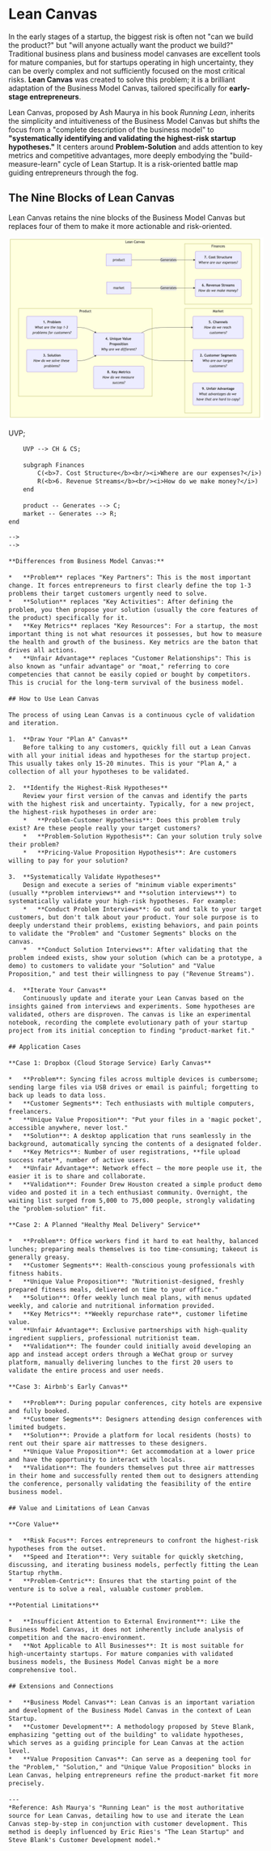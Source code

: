 # Lean Canvas

In the early stages of a startup, the biggest risk is often not "can we build the product?" but "will anyone actually want the product we build?" Traditional business plans and business model canvases are excellent tools for mature companies, but for startups operating in high uncertainty, they can be overly complex and not sufficiently focused on the most critical risks. **Lean Canvas** was created to solve this problem; it is a brilliant adaptation of the Business Model Canvas, tailored specifically for **early-stage entrepreneurs**.

Lean Canvas, proposed by Ash Maurya in his book *Running Lean*, inherits the simplicity and intuitiveness of the Business Model Canvas but shifts the focus from a "complete description of the business model" to **"systematically identifying and validating the highest-risk startup hypotheses."** It centers around **Problem-Solution** and adds attention to key metrics and competitive advantages, more deeply embodying the "build-measure-learn" cycle of Lean Startup. It is a risk-oriented battle map guiding entrepreneurs through the fog.

## The Nine Blocks of Lean Canvas

Lean Canvas retains the nine blocks of the Business Model Canvas but replaces four of them to make it more actionable and risk-oriented.

![Lean-Canvas-Tutorial-en-mermaid-c5b8fbd2.png](./Lean-Canvas-Tutorial-en-mermaid-c5b8fbd2.png)

<!--
![Lean-Canvas-Tutorial-en-mermaid-c5b8fbd2.png](./Lean-Canvas-Tutorial-en-mermaid-c5b8fbd2.png)

<!--
```mermaid
graph TD
    subgraph Lean Canvas
        direction LR
        subgraph Product
            S(<b>3. Solution</b><br/><i>How do we solve these problems?</i>)
            P(<b>1. Problem</b><br/><i>What are the top 1-3 problems for customers?</i>)
            UVP(<b>4. Unique Value Proposition</b><br/><i>Why are we different?</i>)
            KM(<b>8. Key Metrics</b><br/><i>How do we measure success?</i>)
        end

        subgraph Market
            UA(<b>9. Unfair Advantage</b><br/><i>What advantages do we have that are hard to copy?</i>)
            CH(<b>5. Channels</b><br/><i>How do we reach customers?</i>)
            CS(<b>2. Customer Segments</b><br/><i>Who are our target customers?</i>)
        end

        P & S --> UVP;
        UVP --> CH & CS;

        subgraph Finances
            C(<b>7. Cost Structure</b><br/><i>Where are our expenses?</i>)
            R(<b>6. Revenue Streams</b><br/><i>How do we make money?</i>)
        end

        product -- Generates --> C;
        market -- Generates --> R;
    end
```
-->
-->

**Differences from Business Model Canvas:**

*   **Problem** replaces "Key Partners": This is the most important change. It forces entrepreneurs to first clearly define the top 1-3 problems their target customers urgently need to solve.
*   **Solution** replaces "Key Activities": After defining the problem, you then propose your solution (usually the core features of the product) specifically for it.
*   **Key Metrics** replaces "Key Resources": For a startup, the most important thing is not what resources it possesses, but how to measure the health and growth of the business. Key metrics are the baton that drives all actions.
*   **Unfair Advantage** replaces "Customer Relationships": This is also known as "unfair advantage" or "moat," referring to core competencies that cannot be easily copied or bought by competitors. This is crucial for the long-term survival of the business model.

## How to Use Lean Canvas

The process of using Lean Canvas is a continuous cycle of validation and iteration.

1.  **Draw Your "Plan A" Canvas**
    Before talking to any customers, quickly fill out a Lean Canvas with all your initial ideas and hypotheses for the startup project. This usually takes only 15-20 minutes. This is your "Plan A," a collection of all your hypotheses to be validated.

2.  **Identify the Highest-Risk Hypotheses**
    Review your first version of the canvas and identify the parts with the highest risk and uncertainty. Typically, for a new project, the highest-risk hypotheses in order are:
    *   **Problem-Customer Hypothesis**: Does this problem truly exist? Are these people really your target customers?
    *   **Problem-Solution Hypothesis**: Can your solution truly solve their problem?
    *   **Pricing-Value Proposition Hypothesis**: Are customers willing to pay for your solution?

3.  **Systematically Validate Hypotheses**
    Design and execute a series of "minimum viable experiments" (usually **problem interviews** and **solution interviews**) to systematically validate your high-risk hypotheses. For example:
    *   **Conduct Problem Interviews**: Go out and talk to your target customers, but don't talk about your product. Your sole purpose is to deeply understand their problems, existing behaviors, and pain points to validate the "Problem" and "Customer Segments" blocks on the canvas.
    *   **Conduct Solution Interviews**: After validating that the problem indeed exists, show your solution (which can be a prototype, a demo) to customers to validate your "Solution" and "Value Proposition," and test their willingness to pay ("Revenue Streams").

4.  **Iterate Your Canvas**
    Continuously update and iterate your Lean Canvas based on the insights gained from interviews and experiments. Some hypotheses are validated, others are disproven. The canvas is like an experimental notebook, recording the complete evolutionary path of your startup project from its initial conception to finding "product-market fit."

## Application Cases

**Case 1: Dropbox (Cloud Storage Service) Early Canvas**

*   **Problem**: Syncing files across multiple devices is cumbersome; sending large files via USB drives or email is painful; forgetting to back up leads to data loss.
*   **Customer Segments**: Tech enthusiasts with multiple computers, freelancers.
*   **Unique Value Proposition**: "Put your files in a 'magic pocket', accessible anywhere, never lost."
*   **Solution**: A desktop application that runs seamlessly in the background, automatically syncing the contents of a designated folder.
*   **Key Metrics**: Number of user registrations, **file upload success rate**, number of active users.
*   **Unfair Advantage**: Network effect – the more people use it, the easier it is to share and collaborate.
*   **Validation**: Founder Drew Houston created a simple product demo video and posted it in a tech enthusiast community. Overnight, the waiting list surged from 5,000 to 75,000 people, strongly validating the "problem-solution" fit.

**Case 2: A Planned "Healthy Meal Delivery" Service**

*   **Problem**: Office workers find it hard to eat healthy, balanced lunches; preparing meals themselves is too time-consuming; takeout is generally greasy.
*   **Customer Segments**: Health-conscious young professionals with fitness habits.
*   **Unique Value Proposition**: "Nutritionist-designed, freshly prepared fitness meals, delivered on time to your office."
*   **Solution**: Offer weekly lunch meal plans, with menus updated weekly, and calorie and nutritional information provided.
*   **Key Metrics**: **Weekly repurchase rate**, customer lifetime value.
*   **Unfair Advantage**: Exclusive partnerships with high-quality ingredient suppliers, professional nutritionist team.
*   **Validation**: The founder could initially avoid developing an app and instead accept orders through a WeChat group or survey platform, manually delivering lunches to the first 20 users to validate the entire process and user needs.

**Case 3: Airbnb's Early Canvas**

*   **Problem**: During popular conferences, city hotels are expensive and fully booked.
*   **Customer Segments**: Designers attending design conferences with limited budgets.
*   **Solution**: Provide a platform for local residents (hosts) to rent out their spare air mattresses to these designers.
*   **Unique Value Proposition**: Get accommodation at a lower price and have the opportunity to interact with locals.
*   **Validation**: The founders themselves put three air mattresses in their home and successfully rented them out to designers attending the conference, personally validating the feasibility of the entire business model.

## Value and Limitations of Lean Canvas

**Core Value**

*   **Risk Focus**: Forces entrepreneurs to confront the highest-risk hypotheses from the outset.
*   **Speed and Iteration**: Very suitable for quickly sketching, discussing, and iterating business models, perfectly fitting the Lean Startup rhythm.
*   **Problem-Centric**: Ensures that the starting point of the venture is to solve a real, valuable customer problem.

**Potential Limitations**

*   **Insufficient Attention to External Environment**: Like the Business Model Canvas, it does not inherently include analysis of competition and the macro-environment.
*   **Not Applicable to All Businesses**: It is most suitable for high-uncertainty startups. For mature companies with validated business models, the Business Model Canvas might be a more comprehensive tool.

## Extensions and Connections

*   **Business Model Canvas**: Lean Canvas is an important variation and development of the Business Model Canvas in the context of Lean Startup.
*   **Customer Development**: A methodology proposed by Steve Blank, emphasizing "getting out of the building" to validate hypotheses, which serves as a guiding principle for Lean Canvas at the action level.
*   **Value Proposition Canvas**: Can serve as a deepening tool for the "Problem," "Solution," and "Unique Value Proposition" blocks in Lean Canvas, helping entrepreneurs refine the product-market fit more precisely.

---
*Reference: Ash Maurya's "Running Lean" is the most authoritative source for Lean Canvas, detailing how to use and iterate the Lean Canvas step-by-step in conjunction with customer development. This method is deeply influenced by Eric Ries's "The Lean Startup" and Steve Blank's Customer Development model.*
